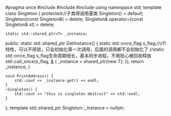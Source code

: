 #pragma once
#include<iostream>
#include<memory>
#include<mutex>
using namespace std;
template<typename T>
class Singleton {
protected://子类得调用基类
    Singleton() = default;
    Singleton(const Singleton<T>&) = delete;
    Singleton& operator=(const Singleton<T>& st) = delete;

    static std::shared_ptr<T> _instance;
public:
    static std::shared_ptr<T>  GetInstance() {
        static std::once_flag s_flag;//c11特性，可以不用锁，只会初始化第一次调用，后面的调用都不会初始化了
        //static  std::once_flag s_flag生命周期很长，基本同步进程，不用担心被回收释放
        std::call_once(s_flag, [&]() {
            _instance = shared_ptr<T>(new T);
            });
        return _instance;
    }



    void PrintAddress() {
        std::cout << _instance.get() << endl;
    }
    ~Singleton() {
        std::cout << "this is singleton destruct" << std::endl;
    }
};
template<typename T>
std::shared_ptr<T> Singleton<T>::_instance = nullptr;
